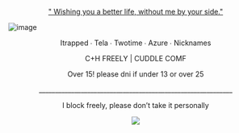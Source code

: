 <p align="center"> <ins> " Wishing you a better life, without me by your side." </ins> </p>

![image](https://file.garden/Z5XfcGXMBSWGuItV/IMG_2277.jpeg)

<p align="center"> Itrapped ∙ Tela ∙ Twotime ∙ Azure ∙ Nicknames </p>

<p align="center"> C+H FREELY | CUDDLE COMF 

<p align="center"> Over 15! please dni if under 13 or over 25 


<p align="center"> ____________________________________________________________ </p>

<p align="center"> I block freely, please don’t take it personally </p>

<div align="center">

  ![](https://komarev.com/ghpvc/?username=SpawnsBlessings&label=gamblers&color=615F85&style=flat) 

<div align="center">
